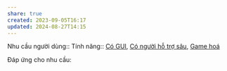 ```yaml
---
share: true
created: 2023-09-05T16:17
updated: 2024-08-27T14:15
---
```

Nhu cầu người dùng::
Tính năng:: [Có GUI](../../3%20T%C3%ADnh%20n%C4%83ng/Giao%20di%E1%BB%87n/C%C3%B3%20GUI.md), [Có người hỗ trợ sâu](../../3%20T%C3%ADnh%20n%C4%83ng/Kh%C3%A1c/C%C3%B3%20ng%C6%B0%E1%BB%9Di%20h%E1%BB%97%20tr%E1%BB%A3%20s%C3%A2u.md), [Game hoá](../../3%20T%C3%ADnh%20n%C4%83ng/Kh%C3%A1c/Game%20ho%C3%A1.md)

Đáp ứng cho nhu cầu:

